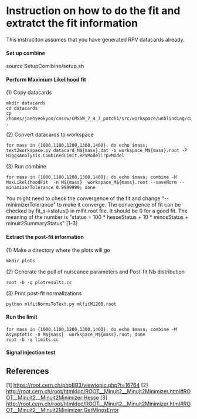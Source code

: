 Instruction on how to do the fit and extratct the fit information
=== 

This instruciton assumes that you have generated RPV datacards already.

#### Set up combine 

source SetupComibine/setup.sh

#### Perform Maximum Likelihood fit  

(1) Copy datacards   
```
mkdir datacards 
cd datacards 
cp /homes/jaehyeokyoo/cmssw/CMSSW_7_4_7_patch1/src/workspace/unblinding/datacard_M1200.dat . 
```
(2) Convert datacards to workspace  
```
for mass in {1000,1100,1200,1300,1400}; do echo $mass; text2workspace.py datacard_M${mass}.dat -o workspace_M${mass}.root -P HiggsAnalysis.CombinedLimit.RPVModel:rpvModel
```
(3) Run combine 
```
for mass in {1000,1100,1200,1300,1400}; do echo $mass; combine -M MaxLikelihoodFit  -n M${mass}  workspace_M${mass}.root --saveNorm --minimizerTolerance 0.9999999; done
```
You might need to check the convergence of the fit and change "--minimizerTolerance" to make it converge. The convergence of fit can be checked by fit_s->status() in mlfit.root file. It should be 0 for a good fit. The meaning of the number is "status = 100 * hesseStatus + 10 * minosStatus +  minuit2SummaryStatus" [1-3]

#### Extract the post-fit information  

(1) Make a directory where the plots will go
```
mkdir plots
```
(2) Generate the pull of nuiscance parameters and Post-fit Nb distribution 
```
root -b -q plotresults.cc
```
(3) Print post-fit normalizations
```
python mlfitNormsToText.py mlfitM1200.root
```

#### Run the limit 

```
for mass in {1000,1100,1200,1300,1400}; do echo $mass; combine -M Asymptotic -n M${mass}  workspace_M${mass}.root; done
root -b -q limits.cc
```

#### Signal injection test


## References
[1] https://root.cern.ch/phpBB3/viewtopic.php?t=16764
[2] http://root.cern.ch/root/htmldoc/ROOT__Minuit2__Minuit2Minimizer.html#ROOT__Minuit2__Minuit2Minimizer:Hesse
[3] http://root.cern.ch/root/htmldoc/ROOT__Minuit2__Minuit2Minimizer.html#ROOT__Minuit2__Minuit2Minimizer:GetMinosError
